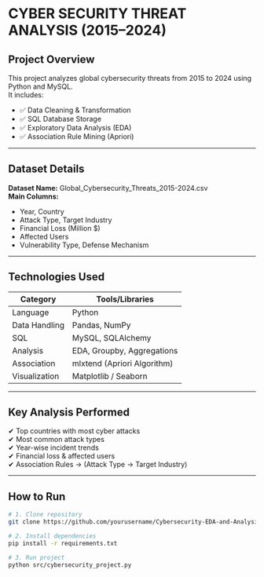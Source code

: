 # CYBER SECURITY THREAT ANALYSIS (2015–2024)

##  Project Overview

This project analyzes global cybersecurity threats from 2015 to 2024 using Python and MySQL.  
It includes:
- ✅ Data Cleaning & Transformation  
- ✅ SQL Database Storage  
- ✅ Exploratory Data Analysis (EDA)  
- ✅ Association Rule Mining (Apriori)

------------------------------------------------------------------------------------------------------------------------------------------------------------

##  Dataset Details

**Dataset Name:** Global_Cybersecurity_Threats_2015-2024.csv  
**Main Columns:**
- Year, Country  
- Attack Type, Target Industry  
- Financial Loss (Million $)  
- Affected Users  
- Vulnerability Type, Defense Mechanism  

----------------------------------------------------------------------------------------------------------------------------------------------------------------

##  Technologies Used

| Category        | Tools/Libraries            |
|-----------------|-----------------------------|
| Language        | Python                     |
| Data Handling   | Pandas, NumPy              |
| SQL             | MySQL, SQLAlchemy          |
| Analysis        | EDA, Groupby, Aggregations |
| Association     | mlxtend (Apriori Algorithm)|
| Visualization   | Matplotlib / Seaborn       |

----------------------------------------------------------------------------------------------------------------------------------------------------------------------

##  Key Analysis Performed

✔ Top countries with most cyber attacks  
✔ Most common attack types  
✔ Year-wise incident trends  
✔ Financial loss & affected users  
✔ Association Rules → (Attack Type → Target Industry)

--------------------------------------------------------------------------------------------------------------------------------------------------------------------------

##  How to Run

```bash
# 1. Clone repository
git clone https://github.com/yourusername/Cybersecurity-EDA-and-Analysis.git

# 2. Install dependencies
pip install -r requirements.txt

# 3. Run project
python src/cybersecurity_project.py
